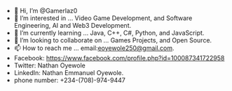- 👋 Hi, I’m @Gamerlaz0
- 👀 I’m interested in ... Video Game Development, and Software Engineering, AI and Web3 Development. 
- 🌱 I’m currently learning ... Java, C++, C#, Python, and JavaScript. 
- 💞️ I’m looking to collaborate on ... Games Projects, and Open Source. 
- 📫 How to reach me ... email:eoyewole250@gmail.com.
- Facebook: https://www.facebook.com/profile.php?id=100087341722958
- Twitter: Nathan Oyewole
- LinkedIn: Nathan Emmanuel Oyewole. 
- phone number: +234-(708)-974-9447

<!---
Gamerlaz0/Gamerlaz0 is a ✨ special ✨ repository because its `README.md` (this file) appears on your GitHub profile.
You can click the Preview link to take a look at your changes.
--->
